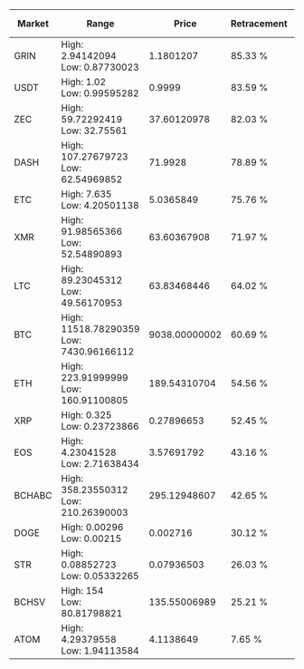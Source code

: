| Market | Range | Price| Retracement | Doubles to 50% |
| --- | --- | --- | --- | --- |
| GRIN | High: 2.94142094<br />Low: 0.87730023 | 1.1801207 | 85.33 % | 1.62 |
| USDT | High: 1.02<br />Low: 0.99595282 | 0.9999 | 83.59 % | 1.01 |
| ZEC | High: 59.72292419<br />Low: 32.75561 | 37.60120978 | 82.03 % | 1.23 |
| DASH | High: 107.27679723<br />Low: 62.54969852 | 71.9928 | 78.89 % | 1.18 |
| ETC | High: 7.635<br />Low: 4.20501138 | 5.0365849 | 75.76 % | 1.18 |
| XMR | High: 91.98565366<br />Low: 52.54890893 | 63.60367908 | 71.97 % | 1.14 |
| LTC | High: 89.23045312<br />Low: 49.56170953 | 63.83468446 | 64.02 % | 1.09 |
| BTC | High: 11518.78290359<br />Low: 7430.96166112 | 9038.00000002 | 60.69 % | 1.05 |
| ETH | High: 223.91999999<br />Low: 160.91100805 | 189.54310704 | 54.56 % | 1.02 |
| XRP | High: 0.325<br />Low: 0.23723866 | 0.27896653 | 52.45 % | 1.01 |
| EOS | High: 4.23041528<br />Low: 2.71638434 | 3.57691792 | 43.16 % | 0.00 |
| BCHABC | High: 358.23550312<br />Low: 210.26390003 | 295.12948607 | 42.65 % | 0.00 |
| DOGE | High: 0.00296<br />Low: 0.00215 | 0.002716 | 30.12 % | 0.00 |
| STR | High: 0.08852723<br />Low: 0.05332265 | 0.07936503 | 26.03 % | 0.00 |
| BCHSV | High: 154<br />Low: 80.81798821 | 135.55006989 | 25.21 % | 0.00 |
| ATOM | High: 4.29379558<br />Low: 1.94113584 | 4.1138649 | 7.65 % | 0.00 |
